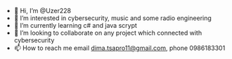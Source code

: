 - 👋 Hi, I’m @Uzer228
- 👀 I’m interested in cybersecurity, music and some radio engineering
- 🌱 I’m currently learning c# and java scrypt
- 💞️ I’m looking to collaborate on any project which connected with cybersecurity
- 📫 How to reach me email dima.tsapro11@gmail.com, phone 0986183301

<!---
Uzer228/Uzer228 is a ✨ special ✨ repository because its `README.md` (this file) appears on your GitHub profile.
You can click the Preview link to take a look at your changes.
--->

